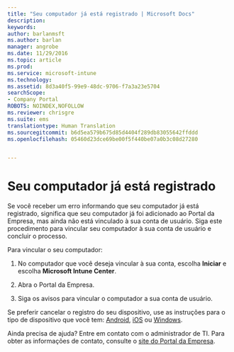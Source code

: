 ```yaml
---
title: "Seu computador já está registrado | Microsoft Docs"
description: 
keywords: 
author: barlanmsft
ms.author: barlan
manager: angrobe
ms.date: 11/29/2016
ms.topic: article
ms.prod: 
ms.service: microsoft-intune
ms.technology: 
ms.assetid: 8d3a40f5-99e9-48dc-9706-f7a3a23e5704
searchScope:
- Company Portal
ROBOTS: NOINDEX,NOFOLLOW
ms.reviewer: chrisgre
ms.suite: ems
translationtype: Human Translation
ms.sourcegitcommit: b6d5ea579b675d85d4404f289db83055642ffddd
ms.openlocfilehash: 05460d23dce69be00f5f440be07a0b3c08d27280


---
```


# <a name="your-computer-is-already-enrolled"></a>Seu computador já está registrado

Se você receber um erro informando que seu computador já está registrado, significa que seu computador já foi adicionado ao Portal da Empresa, mas ainda não está vinculado à sua conta de usuário. Siga este procedimento para vincular seu computador à sua conta de usuário e concluir o processo.  

Para vincular o seu computador:

1.  No computador que você deseja vincular à sua conta, escolha **Iniciar** e escolha **Microsoft Intune Center**.

2.  Abra o Portal da Empresa.

3.  Siga os avisos para vincular o computador a sua conta de usuário.

Se preferir cancelar o registro do seu dispositivo, use as instruções para o tipo de dispositivo que você tem: [Android](unenroll-your-device-from-intune-android.md), [iOS](unenroll-your-device-from-intune-ios.md) ou [Windows](unenroll-your-device-from-intune-windows.md).

Ainda precisa de ajuda? Entre em contato com o administrador de TI. Para obter as informações de contato, consulte o [site do Portal da Empresa](http://portal.manage.microsoft.com).



<!--HONumber=Dec16_HO2-->


